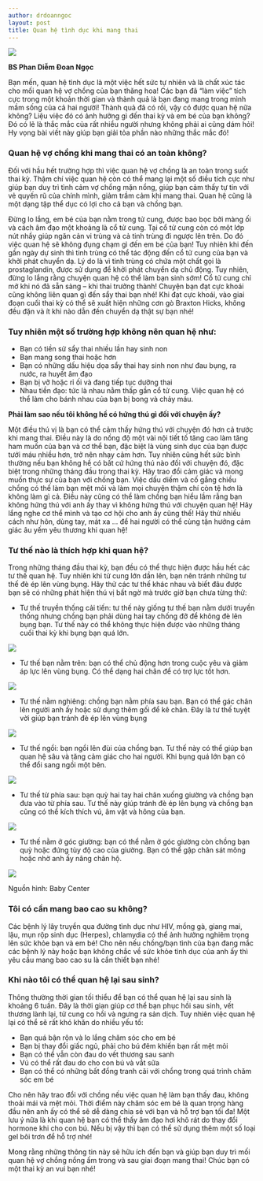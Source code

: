 ```yaml
---
author: drdoanngoc
layout: post
title: Quan hệ tình dục khi mang thai
---
```


![](https://pkngocchau.com/wp-content/uploads/2020/09/quan-he-khi-mang-thai-co-xuat-vao-trong-duoc-khong-1.jpg)

**BS Phan Diễm Đoan Ngọc**

Bạn mến, quan hệ tình dục là một việc hết sức tự nhiên và là chất xúc tác cho mối quan hệ vợ chồng của bạn thăng hoa! Các bạn đã “làm việc” tích cực trong một khoản thời gian và thành quả là bạn đang mang trong mình mầm sống của cả hai người! Thành quả đã có rồi, vậy có được quan hệ nữa không? Liệu việc đó có ảnh hưởng gì đến thai kỳ và em bé của bạn không? Đó có lẽ là thắc mắc của rất nhiều người nhưng không phải ai cũng dám hỏi! Hy vọng bài viết này giúp bạn giải tỏa phần nào những thắc mắc đó!

### Quan hệ vợ chồng khi mang thai có an toàn không?

Đối với hầu hết trường hợp thì việc quan hệ vợ chồng là an toàn trong suốt thai kỳ. Thậm chí việc quan hệ còn có thể mang lại một số điều tích cực như giúp bạn duy trì tình cảm vợ chồng mặn nồng, giúp bạn cảm thấy tự tin với vẻ quyến rũ của chính mình, giảm trầm cảm khi mang thai. Quan hệ cũng là một dạng tập thể dục có lợi cho cả bạn và chồng bạn.

Đừng lo lắng, em bé của bạn nằm trong tử cung, được bao bọc bởi màng ối và cách âm đạo một khoảng là cổ tử cung. Tại cổ tử cung còn có một lớp nút nhầy giúp ngăn cản vi trùng và cả tinh trùng đi ngược lên trên. Do đó việc quan hệ sẽ không đụng chạm gì đến em bé của bạn! Tuy nhiên khi đến gần ngày dự sinh thì tinh trùng có thể tác động đến cổ tử cung của bạn và khởi phát chuyển dạ. Lý do là vì tinh trùng có chứa một chất gọi là prostaglandin, được sử dụng để khởi phát chuyển dạ chủ động. Tuy nhiên, đừng lo lắng rằng chuyện quan hệ có thể làm bạn sinh sớm! Cổ tử cung chỉ mở khi nó đã sẵn sàng – khi thai trưởng thành! Chuyện bạn đạt cực khoái cũng không liên quan gì đến sẩy thai bạn nhé! Khi đạt cực khoái, vào giai đoạn cuối thai kỳ có thể sẽ xuất hiện những cơn gò Braxton Hicks, không đều đặn và ít khi nào dẫn đến chuyển dạ thật sự bạn nhé!

### Tuy nhiên một số trường hợp không nên quan hệ như:

-   Bạn có tiền sử sẩy thai nhiều lần hay sinh non
-   Bạn mang song thai hoặc hơn
-   Bạn có những dấu hiệu dọa sẩy thai hay sinh non như đau bụng, ra nước, ra huyết âm đạo
-   Bạn bị vỡ hoặc rỉ ối và đang tiếp tục dưỡng thai
-   Nhau tiền đạo: tức là nhau nằm thấp gần cổ tử cung. Việc quan hệ có thể làm cho bánh nhau của bạn bị bong và chảy máu.

**Phải làm sao nếu tôi không hề có hứng thú gì đối với chuyện ấy?**

Một điều thú vị là bạn có thể cảm thấy hứng thú với chuyện đó hơn cả trước khi mang thai. Điều này là do nồng độ một vài nội tiết tố tăng cao làm tăng ham muốn của bạn và cơ thể bạn, đặc biệt là vùng sinh dục của bạn được tưới máu nhiều hơn, trở nên nhạy cảm hơn. Tuy nhiên cũng hết sức bình thường nếu bạn không hề có bất cứ hứng thú nào đối với chuyện đó, đặc biệt trong những tháng đầu trong thai kỳ. Hãy trao đổi cảm giác và mong muốn thực sự của bạn với chồng bạn. Việc dấu diếm và cố gắng chiều chồng có thể làm bạn mệt mỏi và làm mọi chuyện thậm chí còn tệ hơn là không làm gì cả. Điều này cũng có thể làm chồng bạn hiểu lầm rằng bạn không hứng thú với anh ấy thay vì không hứng thú với chuyện quan hệ! Hãy lắng nghe cơ thể mình và tạo cơ hội cho anh ấy cũng thế! Hãy thử nhiều cách như hôn, dùng tay, mát xa … để hai người có thể cùng tận hưởng cảm giác âu yếm yêu thương khi quan hệ!

### Tư thế nào là thích hợp khi quan hệ?

Trong những tháng đầu thai kỳ, bạn đều có thể thực hiện được hầu hết các tư thế quan hệ. Tuy nhiên khi tử cung lớn dần lên, bạn nên tránh những tư thế đè ép lên vùng bụng. Hãy thử các tư thế khác nhau và biết đâu được bạn sẽ có những phát hiện thú vị bất ngờ mà trước giờ bạn chưa từng thử:

-   Tư thế truyền thống cải tiến: tư thế này giống tư thế bạn nằm dưới truyền thống nhưng chồng bạn phải dùng hai tay chống đỡ để không đè lên bụng bạn. Tư thế này có thể không thực hiện được vào những tháng cuối thai kỳ khi bụng bạn quá lớn.

![](https://pkngocchau.com/wp-content/uploads/2020/09/truy%E1%BB%81n-th%E1%BB%91ng.png)

-   Tư thế bạn nằm trên: bạn có thể chủ động hơn trong cuộc yêu và giảm áp lực lên vùng bụng. Có thể dạng hai chân để có trợ lực tốt hơn.

![](https://pkngocchau.com/wp-content/uploads/2020/09/n%E1%BA%B1m-tr%C3%AAn.png)

-   Tư thế nằm nghiêng: chồng bạn nằm phía sau bạn. Bạn có thể gác chân lên người anh ấy hoặc sử dụng thêm gối để kê chân. Đây là tư thế tuyệt vời giúp bạn tránh đè ép lên vùng bụng

![](https://pkngocchau.com/wp-content/uploads/2020/09/nghi%C3%AAng.png)

-   Tư thế ngồi: bạn ngồi lên đùi của chồng bạn. Tư thế này có thể giúp bạn quan hệ sâu và tăng cảm giác cho hai người. Khi bụng quá lớn bạn có thể đổi sang ngồi một bên.

![](https://pkngocchau.com/wp-content/uploads/2020/09/ng%E1%BB%93i.png)

-   Tư thế từ phía sau: bạn quỳ hai tay hai chân xuống giường và chồng bạn đưa vào từ phía sau. Tư thế này giúp tránh đè ép lên bụng và chồng bạn cũng có thể kích thích vú, âm vật và hông của bạn.

![](https://pkngocchau.com/wp-content/uploads/2020/09/ph%C3%ADa-sau.png)

-   Tư thế nằm ở góc giường: bạn có thể nằm ở góc giường còn chồng bạn quỳ hoặc đứng tùy độ cao của giường. Bạn có thể gập chân sát mông hoặc nhờ anh ấy nâng chân hộ.

![](https://pkngocchau.com/wp-content/uploads/2020/09/g%C3%B3c-gi%C6%B0%E1%BB%9Dng.png)

Nguồn hình: Baby Center

### Tôi có cần mang bao cao su không?

Các bệnh lý lây truyền qua đường tình dục như HIV, mồng gà, giang mai, lậu, mụn rộp sinh dục (Herpes), chlamydia có thể ảnh hưởng nghiêm trọng lên sức khỏe bạn và em bé! Cho nên nếu chồng/bạn tình của bạn đang mắc các bệnh lý này hoặc bạn không chắc về sức khỏe tình dục của anh ấy thì yêu cầu mang bao cao su là cần thiết bạn nhé!

### Khi nào tôi có thể quan hệ lại sau sinh?

Thông thường thời gian tối thiểu để bạn có thể quan hệ lại sau sinh là khoảng 6 tuần. Đây là thời gian giúp cơ thể bạn phục hồi sau sinh, vết thương lành lại, tử cung co hồi và ngưng ra sản dịch. Tuy nhiên việc quan hệ lại có thể sẽ rất khó khăn do nhiều yếu tố:

-   Bạn quá bận rộn và lo lắng chăm sóc cho em bé
-   Bạn bị thay đổi giấc ngủ, phải cho bú đêm khiến bạn rất mệt mỏi
-   Bạn có thể vẫn còn đau do vết thương sau sanh
-   Vú có thể rất đau do cho con bú và vắt sữa
-   Bạn có thể có những bất đồng tranh cãi với chồng trong quá trình chăm sóc em bé

Cho nên hãy trao đổi với chồng nếu việc quan hệ làm bạn thấy đau, không thoải mái và mệt mỏi. Thời điểm này chăm sóc em bé là quan trọng hàng đầu nên anh ấy có thể sẽ dễ dàng chia sẻ với bạn và hỗ trợ bạn tối đa! Một lưu ý nữa là khi quan hệ bạn có thể thấy âm đạo hơi khô rát do thay đổi hormone khi cho con bú. Nếu bị vậy thì bạn có thể sử dụng thêm một số loại gel bôi trơn để hỗ trợ nhé!

Mong rằng những thông tin này sẽ hữu ích đến bạn và giúp bạn duy trì mối quan hệ vợ chồng nồng ấm trong và sau giai đoạn mang thai! Chúc bạn có một thai kỳ an vui bạn nhé!
